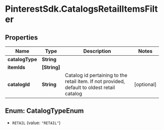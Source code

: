 # PinterestSdk.CatalogsRetailItemsFilter

## Properties

Name | Type | Description | Notes
------------ | ------------- | ------------- | -------------
**catalogType** | **String** |  | 
**itemIds** | **[String]** |  | 
**catalogId** | **String** | Catalog id pertaining to the retail item. If not provided, default to oldest retail catalog | [optional] 



## Enum: CatalogTypeEnum


* `RETAIL` (value: `"RETAIL"`)




